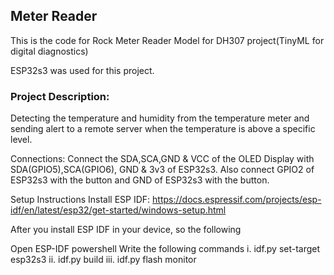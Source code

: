 ## Meter Reader

This is the code for Rock Meter Reader Model for DH307 project(TinyML for digital diagnostics)

ESP32s3 was used for this project.

### Project Description:
Detecting the temperature and humidity from the temperature meter and sending alert to a remote server when the temperature is above a specific level.

Connections:
Connect the SDA,SCA,GND & VCC of the OLED Display with SDA(GPIO5),SCA(GPIO6), GND & 3v3 of ESP32s3. Also connect GPIO2 of ESP32s3 with the button and GND of ESP32s3 with the button.


Setup Instructions Install ESP IDF: https://docs.espressif.com/projects/esp-idf/en/latest/esp32/get-started/windows-setup.html

After you install ESP IDF in your device, so the following

Open ESP-IDF powershell
Write the following commands 
i. idf.py set-target esp32s3 
ii. idf.py build 
iii. idf.py flash monitor
